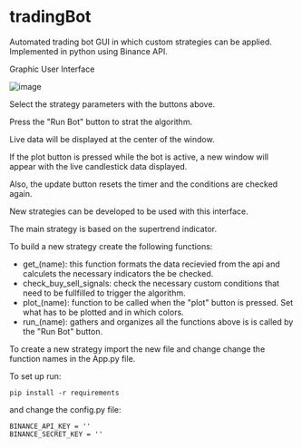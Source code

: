# tradingBot
Automated trading bot GUI in which custom strategies can be applied. Implemented in python using Binance API.

Graphic User Interface 

![image](https://user-images.githubusercontent.com/90719152/173408634-739e640a-070b-49fb-9fee-69903aba3d74.png)

Select the strategy parameters with the buttons above.

Press the "Run Bot" button to strat the algorithm.

Live data will be displayed at the center of the window. 

If the plot button is pressed while the bot is active, a new window will appear with the live candlestick data displayed.

Also, the update button resets the timer and the conditions are checked again.

New strategies can be developed to be used with this interface. 

The main strategy is based on the supertrend indicator.

To build a new strategy create the following functions:
- get_(name): this function formats the data recievied from the api and calculets the necessary indicators the be checked.
- check_buy_sell_signals: check the necessary custom conditions that need to be fullfilled to trigger the algorithm.
- plot_(name): function to be called when the "plot" button is pressed. Set what has to be plotted and in which colors.
- run_(name): gathers and organizes all the functions above is is called by the "Run Bot" button.

To create a new strategy import the new file and change change the function names in the App.py file.

To set up run:
```
pip install -r requirements
```

and change the config.py file:
 ```
 BINANCE_API_KEY = ''
BINANCE_SECRET_KEY = ''
```

